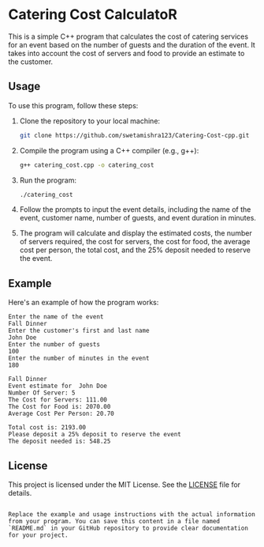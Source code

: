 
# Catering Cost CalculatoR

This is a simple C++ program that calculates the cost of catering services for an event based on the number of guests and the duration of the event. It takes into account the cost of servers and food to provide an estimate to the customer.

## Usage

To use this program, follow these steps:

1. Clone the repository to your local machine:
   ```sh
   git clone https://github.com/swetamishra123/Catering-Cost-cpp.git
   ```

2. Compile the program using a C++ compiler (e.g., g++):

   ```sh
   g++ catering_cost.cpp -o catering_cost
   ```

3. Run the program:

   ```sh
   ./catering_cost
   ```

4. Follow the prompts to input the event details, including the name of the event, customer name, number of guests, and event duration in minutes.

5. The program will calculate and display the estimated costs, the number of servers required, the cost for servers, the cost for food, the average cost per person, the total cost, and the 25% deposit needed to reserve the event.

## Example

Here's an example of how the program works:

```
Enter the name of the event
Fall Dinner
Enter the customer's first and last name
John Doe
Enter the number of guests
100
Enter the number of minutes in the event
180

Fall Dinner     
Event estimate for  John Doe
Number Of Server: 5
The Cost for Servers: 111.00
The Cost for Food is: 2070.00
Average Cost Per Person: 20.70

Total cost is: 2193.00
Please deposit a 25% deposit to reserve the event
The deposit needed is: 548.25
```

## License

This project is licensed under the MIT License. See the [LICENSE](LICENSE) file for details.
```

Replace the example and usage instructions with the actual information from your program. You can save this content in a file named `README.md` in your GitHub repository to provide clear documentation for your project.
